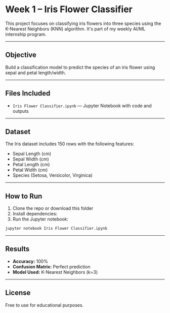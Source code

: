 # Week 1 – Iris Flower Classifier 

This project focuses on classifying iris flowers into three species using the K-Nearest Neighbors (KNN) algorithm. It's part of my weekly AI/ML internship program.

---

##  Objective

Build a classification model to predict the species of an iris flower using sepal and petal length/width.

---

##  Files Included

- `Iris Flower Classifier.ipynb` — Jupyter Notebook with code and outputs

---

##  Dataset

The Iris dataset includes 150 rows with the following features:
- Sepal Length (cm)
- Sepal Width (cm)
- Petal Length (cm)
- Petal Width (cm)
- Species (Setosa, Versicolor, Virginica)

---

##  How to Run

1. Clone the repo or download this folder
2. Install dependencies:
3. Run the Jupyter notebook:

```bash
jupyter notebook Iris Flower Classifier.ipynb
```

---

##  Results

- **Accuracy:** 100%
- **Confusion Matrix:** Perfect prediction
- **Model Used:** K-Nearest Neighbors (k=3)

---

##  License

Free to use for educational purposes.

